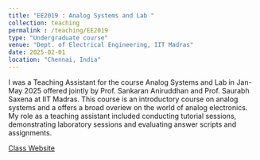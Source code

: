 ```yaml
---
title: "EE2019 : Analog Systems and Lab "
collection: teaching
permalink : /teaching/EE2019
type: "Undergraduate course"
venue: "Dept. of Electrical Engineering, IIT Madras"
date: 2025-02-01
location: "Chennai, India"
---
```


I was a Teaching Assistant for the course Analog Systems and Lab in Jan-May 2025 offered jointly by Prof. Sankaran Aniruddhan and Prof. Saurabh Saxena at IIT Madras. This course is an introductory course on analog systems and a offers a broad overiew on the world of analog electronics. My role as a teaching assistant included conducting tutorial sessions, demonstrating laboratory sessions and evaluating answer scripts and assignments.

[Class Website](https://www.ee.iitm.ac.in/vlsi/courses/ee2019_2025/start)